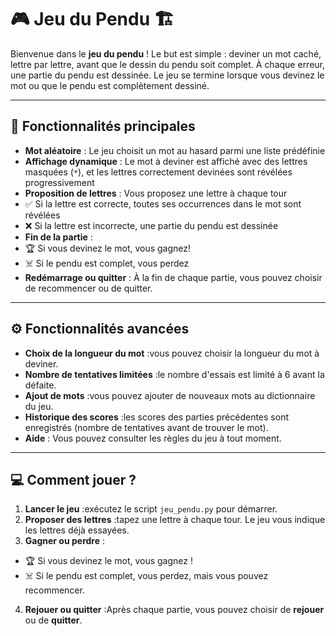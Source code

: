 # 🎮 **Jeu du Pendu** 🏗️

Bienvenue dans le **jeu du pendu** ! Le but est simple : deviner un mot caché, lettre par lettre, avant que le dessin du pendu soit complet. À chaque erreur, une partie du pendu est dessinée. Le jeu se termine lorsque vous devinez le mot ou que le pendu est complètement dessiné.

---

## 📝 **Fonctionnalités principales**

- **Mot aléatoire** : Le jeu choisit un mot au hasard parmi une liste prédéfinie
- **Affichage dynamique** : Le mot à deviner est affiché avec des lettres masquées (`*`), et les lettres correctement devinées sont révélées progressivement
- **Proposition de lettres** : Vous proposez une lettre à chaque tour
- ✅ Si la lettre est correcte, toutes ses occurrences dans le mot sont révélées
- ❌ Si la lettre est incorrecte, une partie du pendu est dessinée
- **Fin de la partie** :
- 🏆 Si vous devinez le mot, vous gagnez!
- ☠️ Si le pendu est complet, vous perdez
- **Redémarrage ou quitter** : À la fin de chaque partie, vous pouvez choisir de recommencer ou de quitter.

---

## ⚙️ **Fonctionnalités avancées**

- **Choix de la longueur du mot** :vous pouvez choisir la longueur du mot à deviner.
- **Nombre de tentatives limitées** :le nombre d'essais est limité à 6 avant la défaite.
- **Ajout de mots** :vous pouvez ajouter de nouveaux mots au dictionnaire du jeu.
- **Historique des scores** :les scores des parties précédentes sont enregistrés (nombre de tentatives avant de trouver le mot).
- **Aide** : Vous pouvez consulter les règles du jeu à tout moment.

---

## 💻 **Comment jouer ?**

1. **Lancer le jeu** :exécutez le script `jeu_pendu.py` pour démarrer.
2. **Proposer des lettres** :tapez une lettre à chaque tour. Le jeu vous indique les lettres déjà essayées.
3. **Gagner ou perdre** :
- 🏆 Si vous devinez le mot, vous gagnez !
- ☠️ Si le pendu est complet, vous perdez, mais vous pouvez recommencer.
4. **Rejouer ou quitter** :Après chaque partie, vous pouvez choisir de **rejouer** ou de **quitter**.
 
 
